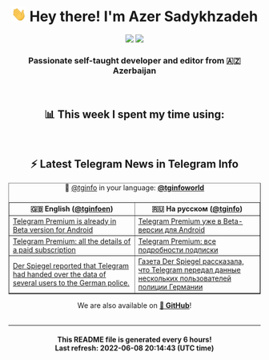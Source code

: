 <div align="center">
	<div>
		<h1>
      <img src="./assets/hi.gif" width="30px"> Hey there! I'm Azer Sadykhzadeh
    </h1>
    <img height="18" src="https://komarev.com/ghpvc/?username=sadykhzadeh&label=Views&color=2081c1&style=flat-square" />
		<a href="https://wakatime.com/@Azer"> <img height="18" src="https://wakatime.com/badge/user/f80ae27a-c328-426f-a381-bc84136e2dd6.svg" /> </a>
    <h3>
      Passionate self-taught developer and editor from 🇦🇿 Azerbaijan
    </h3>
  </div>
  <br>

<h2>📊 This week I spent my time using:</h2>

<!--START_SECTION:waka-->
<!--END_SECTION:waka-->

<br>

<h2>⚡️ Latest Telegram News in Telegram Info</h2>
  <table border>
		<tr>
			<th width="50%">🇬🇧 English (<a href="https://t.me/tginfoen">@tginfoen</a>)</th>
			<th>🇷🇺 На русском (<a href="https://t.me/tginfo">@tginfo</a>)</th>
		</tr>
		<caption>🚩 <a href="https://t.me/tginfo">@tginfo</a> in your language: <a href="https://t.me/tginfoworld"><b>@tginfoworld</b></a><caption/>
  <tr><td><a href="https://t.me/tginfoen/1404">Telegram Premium is already in Beta version for Android</a></td>
    <td><a href="https://t.me/tginfo/3329">Telegram Premium уже в Beta-версии для Android</a></td></tr><tr><td><a href="https://t.me/tginfoen/1403">Telegram Premium: all the details of a paid subscription</a></td>
    <td><a href="https://t.me/tginfo/3328">Telegram Premium: все подробности подписки</a></td></tr><tr><td><a href="https://t.me/tginfoen/1402">Der Spiegel reported that Telegram had handed over the data of several users to the German police.</a></td>
    <td><a href="https://t.me/tginfo/3327">Газета Der Spiegel рассказала, что Telegram передал данные нескольких пользователей полиции Германии</a></td></tr>
</table>
We are also available on <a href="https://github.com/tginfo"><b>🐙 GitHub</b></a>!
</div>

<br>
<hr>
<h4 align="center">This README file is generated <b>every 6 hours</b>!</br>Last refresh: <b>2022-06-08 20:14:43 (UTC time)</b></h4>
